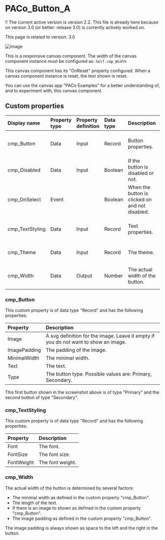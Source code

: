 # PACo_Button_A

!! The current active version is version 2.2. This file is already here because on version 3.0 (or better: release 3.0) is currently actively worked on.

This page is related to version: 3.0

![image](https://user-images.githubusercontent.com/35654198/235982340-10a1d796-453c-45cd-9c4d-4aacc4de5723.png)

This is a responsive canvas component. The width of the canvas component instance must be configured as: `Self.cmp_Width`

This canvas component has its "OnReset" property configured. When a canvas component instance is reset, the text shown is reset.

You can use the canvas app "PACo Examples" for a better understanding of, and to experiment with, this canvas component.

## Custom properties

| Display name | Property type | Property definition | Data type | Description | Memo
| :--- | :--- | :--- | :--- | :--- | :--- |
| cmp_Button | Data | Input | Record | Button properties. | See the documention on cmp_Button below. |
| cmp_Disabled | Data | Input | Boolean | If the button is disabled or not. | |
| cmp_OnSelect | Event | | Boolean | When the button is clicked on and not disabled. | |
| cmp_TextStyling | Data | Input | Record | Text properties. | See the documention on cmp_TextStyling below. |
| cmp_Theme | Data | Input | Record | The theme. | See the documention on theming. |
| cmp_Width | Data | Output | Number | The actual width of the button. | See the documention on cmp_Width below. |

### cmp_Button
This custom property is of data type "Record" and has the following properties:

| Property | Description |
| :--- | :--- |
| Image | A svg definition for the image. Leave it empty if you do not want to show an image. |
| ImagePadding | The padding of the image. |
| MinimalWidth | The minimal width. |
| Text | The text. |
| Type | The button type. Possible values are: Primary, Secondary. |

This first button shown in the screenshot above is of type "Primary" and the second button of type "Secondary".

### cmp_TextStyling
This custom property is of data type "Record" and has the following properties:

| Property | Description |
| :--- | :--- |
| Font | The font. |
| FontSize | The font size. |
| FontWeight | The font weight. |

### cmp_Width
The actual width of the button is determined by several factors:
- The minimal width as defined in the custom property "cmp_Button".
- The length of the text.
- If there is an image to shown as defined in the custom property "cmp_Button".
- The image padding as defined in the custom property "cmp_Button".

The image padding is always shown as space to the left and the right in the button.

